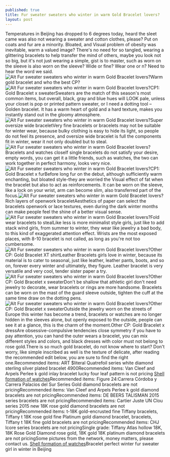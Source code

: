 ```yaml
---
published: true
title: Fur sweater sweaters who winter in warm Gold Bracelet lovers?
layout: post
---
```

Temperatures in Beijing has dropped to 6 degrees today, heard the sleet came was also not wearing a sweater and cotton clothes, please? Put on coats and fur are a minority. Bloated, and Visual problem of obesity was inevitable, warm a valued image? There\'s no need for so tangled, wearing a glittering bracelets to help transfer the mind of others, maybe you look not so big, but it\'s not just wearing a simple, gist is to master, such as worn on the sleeve is also worn on the sleeve? Wide or fine? Wear one or n? Need to hear the word we said.![Alt Fur sweater sweaters who winter in warm Gold Bracelet lovers?](https://c2.staticflickr.com/6/5820/22798003459_f8de9a56e4_b.jpg)Warm gold bracelet and who the best CP?![Alt Fur sweater sweaters who winter in warm Gold Bracelet lovers?](https://c1.staticflickr.com/1/707/22798011079_0f245fea78_z.jpg)CP1: Gold Bracelet x sweaterSweaters are the match of this season\'s most common items, but overall, black, gray and blue hues will LOOK pale, unless your closet is pop or printed pattern sweater, or I need a dotting tool – Golden bracelet. It has a warm heart of gold and a hard texture, makes you instantly stand out in the gloomy atmosphere.![Alt Fur sweater sweaters who winter in warm Gold Bracelet lovers?](https://c2.staticflickr.com/6/5829/23139869406_d52fe4e48c_z.jpg)Super oversize wide braceletVery fine bracelets or bracelets may not be suitable for winter wear, because bulky clothing is easy to hide its light, so people do not feel its presence, and oversize wide bracelet is full the components fit in winter, wear it not only doubled but to steal.![Alt Fur sweater sweaters who winter in warm Gold Bracelet lovers?](https://c1.staticflickr.com/1/687/23139876286_36d934a73b_z.jpg)Bracelets and watches closeIf single bracelets do not satisfy your desire, empty words, you can get it a little friends, such as watches, the two can work together in perfect harmony, looks very nice.![Alt Fur sweater sweaters who winter in warm Gold Bracelet lovers?](https://c2.staticflickr.com/6/5754/23139883556_79a22f2c85_z.jpg)CP1: Gold Bracelet x furBefore long fur on the debut, although sufficiently warm enchanting, but bloated style-they are worried the Visual effect of fat when the bracelet but also to act as reinforcements. It can be worn on the sleeve, like a lock on your wrist, arm can become slim, also transferred part of the focus.![Alt Fur sweater sweaters who winter in warm Gold Bracelet lovers?](https://c2.staticflickr.com/6/5653/22798039289_a570eec5a9_z.jpg)Rich layers of openwork braceletAesthetics of paper can select the bracelets openwork or lace textures, even during the dark winter months can make people feel the shine of a better visual sense.![Alt Fur sweater sweaters who winter in warm Gold Bracelet lovers?](https://c2.staticflickr.com/6/5833/22537489894_240c550333_z.jpg)Fold wear bracelets to stealLike less is more minimalist style girls, just like to add stack wind girls, from summer to winter, they wear like jewelry a bad body, to this kind of exaggerated attention effect. Wrists are the most exposed places, with 8-10 bracelet is not called, as long as you\'re not too cumbersome.![Alt Fur sweater sweaters who winter in warm Gold Bracelet lovers?](https://c2.staticflickr.com/6/5830/22798056509_21318793b4_z.jpg)Other CP: Gold Bracelet XT shirtLeather Bracelets girls love in winter, because its material is to cater to seasonal, just like leather, leather pants, boots, and so on, forever every winter and ultimately, they figure. Leather bracelet is very versatile and very cool, tender sister paper a try.![Alt Fur sweater sweaters who winter in warm Gold Bracelet lovers?](https://c1.staticflickr.com/1/593/22798062789_7e564ec888_z.jpg)Other CP: Gold Bracelet x sweaterDon\'t be shallow that athletic girl don\'t need jewelry to decorate, wear bracelets or rings are more handsome. Bracelets can be worn on the mast of the guard sleeve outside, tighten the cuff at the same time draw on the dotting pens.![Alt Fur sweater sweaters who winter in warm Gold Bracelet lovers?](https://c2.staticflickr.com/6/5636/23166065095_6500795ca2_z.jpg)Other CP: Gold Bracelet x sweaterOutside the jewelry worn on the streets of Europe this winter has become a trend, bracelets or watches are no longer hidden in the sleeves alone, but openly exposed to the outside, people can see it at a glance, this is the charm of the moment.Other CP: Gold Bracelet x dressAre obsessive-compulsive tendencies close symmetry if you have to pay attention, you can hand the outer wears a bracelet, you can mix different styles and colors, and black dresses with color must not belong to rose gold.There is so much gold bracelet, do not know where to start? Don\'t worry, like simple inscribed as well is the texture of delicate, after reading the recommended edit below, you are sure to find the right one.Recommended items: ART $literal Quatrefoil series white diamond sterling silver plated bracelet 4900Recommended items: Van Cleef and Arpels Perlee k gold inlay bracelet lucky four leaf pattern is not pricing [Shell formation of watches](http://www.mkfans.com/2015/10/03/shell-formation-of-watches/)Recommended items: Figure 24:Carrera Córdoba y Carrera Palacios del Sur Series Gold diamond bracelets are not pricingRecommended items: Van Cleef and Arpels Perlee k gold diamond bracelets are not pricingRecommended items: DE BEERS TALISMAN 2015 series bracelets are not pricingRecommended items: Cartier Juste UN Clou series 2015 new 18K rose gold diamond bracelets are not pricingRecommended items: t-18K gold-encrusted fine Tiffany bracelets, Tiffany t 18K rose gold fine Platinum gold diamond bracelet, bracelets, Tiffany t 18K fine gold bracelets are not pricingRecommended items: CHJ Icore series bracelets are not pricingSingle grade: Tiffany Atlas hollow 18K, 18K Rose Gold Diamond rose gold, 18K gold 18K platinum diamond bracelets are not pricingSome pictures from the network, money matters, please contact us. [Shell formation of watches](http://www.mkfans.com/2015/10/03/shell-formation-of-watches/)Bracelet perfect winter fur sweater girl in winter in Beijing